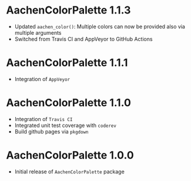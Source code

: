 # AachenColorPalette 1.1.3

* Updated `aachen_color()`: Multiple colors can now be provided also via multiple arguments
* Switched from Travis CI and AppVeyor to GitHub Actions

# AachenColorPalette 1.1.1

* Integration of `AppVeyor`

# AachenColorPalette 1.1.0

* Integration of `Travis CI`
* Integrated unit test coverage with `coderev`
* Build github pages via `pkgdown`

# AachenColorPalette 1.0.0

* Initial release of `AachenColorPalette` package
